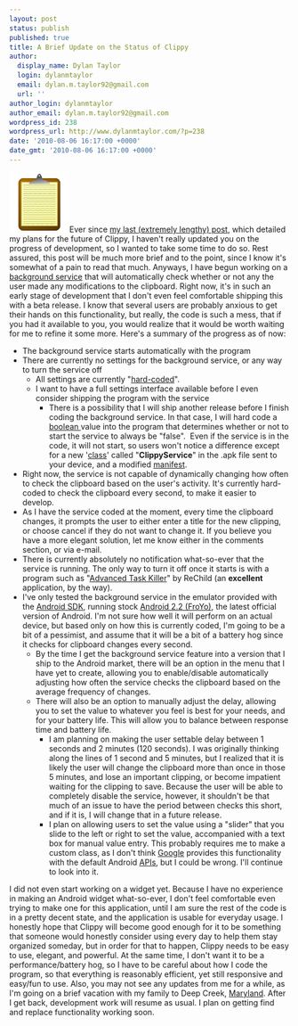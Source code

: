 ```yaml
---
layout: post
status: publish
published: true
title: A Brief Update on the Status of Clippy
author:
  display_name: Dylan Taylor
  login: dylanmtaylor
  email: dylan.m.taylor92@gmail.com
  url: ''
author_login: dylanmtaylor
author_email: dylan.m.taylor92@gmail.com
wordpress_id: 238
wordpress_url: http://www.dylanmtaylor.com/?p=238
date: '2010-08-06 16:17:00 +0000'
date_gmt: '2010-08-06 16:17:00 +0000'
---
```

<p><a href="/images/blog/2010/12/clippy-logo1.png"><img class="alignleft size-thumbnail wp-image-123" title="Clippy Logo" src="/images/blog/2010/11/clippy-logo1.png" alt="" width="108" height="108" /></a>Ever since <a title="An Open Discussion About the Future of Clippy" href=/pages/blog/2010/08/05/an-open-discussion-about-the-future-of-clippy/">my last (extremely lengthy) post</a>, which detailed my plans for the future of Clippy, I haven't really updated you on the progress of development, so I wanted to take some time to do so. Rest assured, this post will be much more brief and to the point, since I know it's somewhat of a pain to read that much. Anyways, I have begun working on a <a title="Android Services" href="http://developer.android.com/reference/android/app/Service.html">background service</a> that will automatically check whether or not any the user made any modifications to the clipboard. Right now, it's in such an early stage of development that I don't even feel comfortable shipping this with a beta release. I know that several users are probably anxious to get their hands on this functionality, but really, the code is such a mess, that if you had it available to you, you would realize that it would be worth waiting for me to refine it some more. Here's a summary of the progress as of now:</p>
<ul>
<li>The background service starts automatically with the program</li>
<li>There are currently no settings for the background service, or any way to turn the service off
<ul>
<li>All settings are currently "<a title="Hard coding article on Wikipedia" href="http://developer.android.com/reference/android/app/Service.html">hard-coded</a>".</li>
<li>I want to have a full settings interface available before I even consider shipping the program with the service
<ul>
<li>There is a possibility that I will ship another release before I finish coding the background service. In that case, I will hard code a <a title="boolean data type" href="http://en.wikipedia.org/wiki/Boolean_data_type">boolean </a>value into the program that determines whether or not to start the service to always be "false".  Even if the service is in the code, it will not start, so users won't notice a difference except for a new '<a title="Class in Programming" href="http://en.wikipedia.org/wiki/Class_%28computer_science%29">class</a>' called "<strong>ClippyService</strong>" in the .apk file sent to your device, and a modified <a title="Android Manifest File" href="http://developer.android.com/guide/topics/manifest/manifest-intro.html">manifest</a>.</li>
</ul>
</li>
</ul>
</li>
<li>Right now, the service is not capable of dynamically changing how often to check the clipboard based on the user's activity. It's currently hard-coded to check the clipboard every second, to make it easier to develop.</li>
<li>As I have the service coded at the moment, every time the clipboard changes, it prompts the user to either enter a title for the new clipping, or choose cancel if they do not want to change it. If you believe you have a more elegant solution, let me know either in the comments section, or via e-mail.</li>
<li>There is currently absolutely no notification what-so-ever that the service is running. The only way to turn it off once it starts is with a program such as "<a title="Advanced Task Killer" href="http://rechild.mobi/">Advanced Task Killer</a>" by ReChild (an <strong>excellent</strong> application, by the way).</li>
<li>I've only tested the background service in the emulator provided with the <a class="zem_slink" title="Android" rel="homepage" href="http://code.google.com/android/">Android SDK</a>, running stock <a title="Android 2.2" href="http://developer.android.com/sdk/android-2.2-highlights.html">Android 2.2 (FroYo)</a>, the latest official version of Android. I'm not sure how well it will perform on an actual device, but based only on how this is currently coded, I'm going to be a bit of a pessimist, and assume that it will be a bit of a battery hog since it checks for clipboard changes every second.
<ul>
<li>By the time I get the background service feature into a version that I ship to the Android market, there will be an option in the menu that I have yet to create, allowing you to enable/disable automatically adjusting how often the service checks the clipboard based on the average frequency of changes.</li>
<li>There will also be an option to manually adjust the delay, allowing you to set the value to whatever you feel is best for your needs, and for your battery life. This will allow you to balance between response time and battery life.
<ul>
<li>I am planning on making the user settable delay between 1 seconds and 2 minutes (120 seconds). I was originally thinking along the lines of 1 second and 5 minutes, but I realized that it is likely the user will change the clipboard more than once in those 5 minutes, and lose an important clipping, or become impatient waiting for the clipping to save. Because the user will be able to completely disable the service, however, it shouldn't be that much of an issue to have the period between checks this short, and if it is, I will change that in a future release.</li>
<li>I plan on allowing users to set the value using a "slider" that you slide to the left or right to set the value, accompanied with a text box for manual value entry. This probably requires me to make a custom class, as I don't think <a class="zem_slink" title="Google" rel="homepage" href="http://google.com">Google</a> provides this functionality with the default Android <a class="zem_slink" title="Application programming interface" rel="wikipedia" href="http://en.wikipedia.org/wiki/Application_programming_interface">APIs</a>, but I could be wrong. I'll continue to look into it.</li>
</ul>
</li>
</ul>
</li>
</ul>
<p>I did not even start working on a widget yet. Because I have no experience in making an Android widget what-so-ever, I don't feel comfortable even trying to make one for this application, until I am sure the rest of the code is in a pretty decent state, and the application is usable for everyday usage. I honestly hope that Clippy will become good enough for it to be something that someone would honestly consider using every day to help them stay organized someday, but in order for that to happen, Clippy needs to be easy to use, elegant, and powerful. At the same time, I don't want it to be a performance/battery hog, so I have to be careful about how I code the program, so that everything is reasonably efficient, yet still responsive and easy/fun to use. Also, you may not see any updates from me for a while, as I'm going on a brief vacation with my family to Deep Creek, <a class="zem_slink" title="Maryland" rel="geolocation" href="http://maps.google.com/maps?ll=39.0,-76.7&amp;spn=3.0,3.0&amp;q=39.0,-76.7%20%28Maryland%29&amp;t=h">Maryland</a>. After I get back, development work will resume as usual. I plan on getting find and replace functionality working soon.</p>
